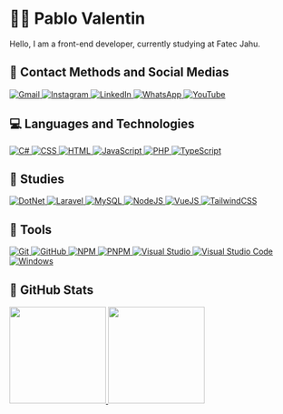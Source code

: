 # 👦🏻 Pablo Valentin

Hello, I am a front-end developer, currently studying at Fatec Jahu.

## 📱 Contact Methods and Social Medias

<a href="https://github.com/PabloValentin94/PabloValentin94">
    <a href="mailto:pablo23032006@gmail.com">
        <img src="https://img.shields.io/badge/Gmail-D14836?style=for-the-badge&logo=gmail&logoColor=white" alt="Gmail"/>
    </a>
    <a href="https://www.instagram.com/pablovalentin2429">
        <img src="https://img.shields.io/badge/Instagram-E4405F?style=for-the-badge&logo=instagram&logoColor=white" alt="Instagram"/>
    </a>
    <a href="https://www.linkedin.com/in/pablo-valentin/">
        <img src="https://img.shields.io/badge/LinkedIn-0077B5?style=for-the-badge&logo=linkedin&logoColor=white" alt="LinkedIn"/>
    </a>
    <a href="https://contate.me/5514991596481">
        <img src="https://img.shields.io/badge/WhatsApp-25D366?style=for-the-badge&logo=WhatsApp&logoColor=white" alt="WhatsApp"/>
    </a>
    <a href="https://www.youtube.com/@Valentin-94">
        <img src="https://img.shields.io/badge/YouTube-FF0000?style=for-the-badge&logo=youtube&logoColor=white" alt="YouTube"/>
    </a>
</a>

## 💻 Languages and Technologies

<a href="https://github.com/PabloValentin94/PabloValentin94">
    <img src="https://img.shields.io/badge/C%23-239120?style=for-the-badge&logo=csharp&logoColor=white" alt="C#"/>
    <img src="https://img.shields.io/badge/CSS3-1572B6?style=for-the-badge&logo=css3&logoColor=white" alt="CSS"/>
    <img src="https://img.shields.io/badge/HTML5-E34F26?style=for-the-badge&logo=html5&logoColor=white" alt="HTML"/>
    <img src="https://img.shields.io/badge/JavaScript-323330?style=for-the-badge&logo=javascript&logoColor=F7DF1E" alt="JavaScript"/>
    <img src="https://img.shields.io/badge/PHP-777BB4?style=for-the-badge&logo=php&logoColor=white" alt="PHP"/>
    <img src="https://img.shields.io/badge/TypeScript-007ACC?style=for-the-badge&logo=typescript&logoColor=white" alt="TypeScript"/>
</a>

## 📖 Studies

<a href="https://github.com/PabloValentin94/PabloValentin94">
    <img src="https://img.shields.io/badge/.NET-512BD4?style=for-the-badge&logo=dotnet&logoColor=white" alt="DotNet"/>
    <img src="https://img.shields.io/badge/Laravel-FF2D20?style=for-the-badge&logo=laravel&logoColor=white" alt="Laravel"/>
    <img src="https://img.shields.io/badge/MySQL-005C84?style=for-the-badge&logo=mysql&logoColor=white" alt="MySQL"/>
    <img src="https://img.shields.io/badge/Node%20js-339933?style=for-the-badge&logo=nodedotjs&logoColor=white" alt="NodeJS"/>
    <img src="https://img.shields.io/badge/Vue%20js-35495E?style=for-the-badge&logo=vuedotjs&logoColor=4FC08D" alt="VueJS"/>
    <img src="https://img.shields.io/badge/Tailwind_CSS-38B2AC?style=for-the-badge&logo=tailwind-css&logoColor=white" alt="TailwindCSS"/>
</a>

## 🔧 Tools

<a href="https://github.com/PabloValentin94/PabloValentin94">
    <img src="https://img.shields.io/badge/GIT-E44C30?style=for-the-badge&logo=git&logoColor=white" alt="Git"/>
    <img src="https://img.shields.io/badge/GitHub-100000?style=for-the-badge&logo=github&logoColor=white" alt="GitHub"/>
    <img src="https://img.shields.io/badge/npm-CB3837?style=for-the-badge&logo=npm&logoColor=white" alt="NPM"/>
    <img src="https://img.shields.io/badge/pnpm-yellow?style=for-the-badge&logo=pnpm&logoColor=white" alt="PNPM"/>
    <img src="https://img.shields.io/badge/Visual_Studio-5C2D91?style=for-the-badge&logo=visual-studio&logoColor=white" alt="Visual Studio"/>
    <img src="https://img.shields.io/badge/Visual_Studio_Code-0078D4?style=for-the-badge&logo=visual-studio-code&logoColor=white" alt="Visual Studio Code"/>
    <img src="https://img.shields.io/badge/Windows-003399?style=for-the-badge&logo=windows&logoColor=white" alt="Windows"/>
</a>

## 📌 GitHub Stats

<a href="https://github.com/PabloValentin94/PabloValentin94">
    <img height="170em" src="https://github-readme-stats.vercel.app/api?username=PabloValentin94&show_icons=true&bg_color=30,011F4B,03396C,005B96,6497B1,B3CDE0&title_color=ffff00&text_color=ffffff&icon_color=ffff00&hide_border=true&count_private=true&include_all_commits=false"/>
    <img height="170em" src="https://github-readme-stats.vercel.app/api/top-langs/?username=PabloValentin94&layout=compact&bg_color=30,011F4B,03396C,005B96,6497B1,B3CDE0&title_color=ffff00&text_color=ffffff&hide_border=true&langs_count=10"/>
</a>

<!--

    Assets:

    - Badges: https://github.com/alexandresanlim/Badges4-README.md-Profile

-->
